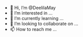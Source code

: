 - 👋 Hi, I’m @DeelilaMay
- 👀 I’m interested in ...
- 🌱 I’m currently learning ...
- 💞️ I’m looking to collaborate on ...
- 📫 How to reach me ...

<!---
DeelilaMay/DeelilaMay is a ✨ special ✨ repository because its `README.md` (this file) appears on your GitHub profile.
You can click the Preview link to take a look at your changes.
--->
